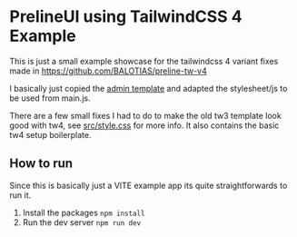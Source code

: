 # PrelineUI using TailwindCSS 4 Example

This is just a small example showcase for the tailwindcss 4 variant fixes made in https://github.com/BALOTIAS/preline-tw-v4

I basically just copied the [admin template](https://preline.co/templates/admin/index.html) and adapted the stylesheet/js to be used from main.js.

There are a few small fixes I had to do to make the old tw3 template look good with tw4, see [src/style.css](./src/style.css) for more info. It also contains the basic tw4 setup boilerplate.

## How to run

Since this is basically just a VITE example app its quite straightforwards to run it.

1. Install the packages `npm install`
2. Run the dev server `npm run dev`

